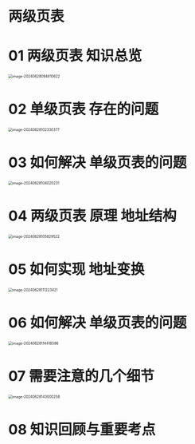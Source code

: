 # 两级页表



# 01 两级页表 知识总览

<img src="https://cvp.oss-cn-shanghai.aliyuncs.com/picgo/202406280948787.png" alt="image-20240628094810622" style="zoom:50%;" />



# 02 单级页表 存在的问题

<img src="https://cvp.oss-cn-shanghai.aliyuncs.com/picgo/202406281023539.png" alt="image-20240628102330377" style="zoom:50%;" />



# 03 如何解决 单级页表的问题

<img src="https://cvp.oss-cn-shanghai.aliyuncs.com/picgo/202406281040356.png" alt="image-20240628104020231" style="zoom:50%;" />



# 04 两级页表 原理 地址结构

<img src="https://cvp.oss-cn-shanghai.aliyuncs.com/picgo/202406281058747.png" alt="image-20240628105829522" style="zoom:50%;" />



# 05 如何实现 地址变换

<img src="https://cvp.oss-cn-shanghai.aliyuncs.com/picgo/202406281112599.png" alt="image-20240628111223421" style="zoom:50%;" />



# 06 如何解决 单级页表的问题

<img src="https://cvp.oss-cn-shanghai.aliyuncs.com/picgo/202406281144620.png" alt="image-20240628114418386" style="zoom:50%;" />



# 07 需要注意的几个细节

<img src="https://cvp.oss-cn-shanghai.aliyuncs.com/picgo/202406281430795.png" alt="image-20240628143000258" style="zoom:50%;" />



# 08 知识回顾与重要考点

